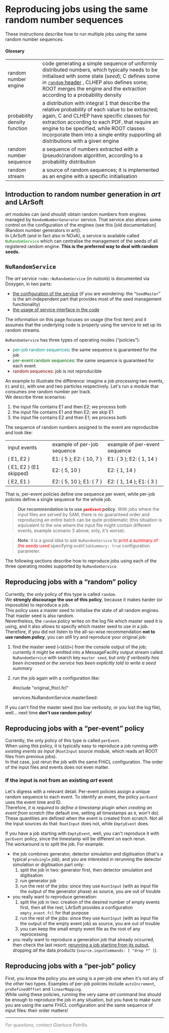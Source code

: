 # Reproducing jobs using the same random number sequences



These instructions describe how to run multiple jobs using the same random number sequences.

#### Glossary

|                              |                                                                                                                                                                                                                                                                                                                                       |
|------------------------------|---------------------------------------------------------------------------------------------------------------------------------------------------------------------------------------------------------------------------------------------------------------------------------------------------------------------------------------|
| random number engine         | code generating a simple sequence of uniformly distributed numbers, which typically needs to be initialised with some state (*seed*); C defines some in [`random` header](https://www.cplusplus.com/reference/random) , CLHEP also defines some; ROOT merges the engine and the extraction according to a probability density          |
| probability density function | a distribution with integral 1 that describe the relative probability of each value to be extracted; again, C and CLHEP have specific classes for extraction according to each PDF, that require an engine to be specified, while ROOT classes incorporate them into a single entity supporting all distributions with a given engine |
| random number sequence       | a sequence of numbers extracted with a (pseudo)random algorithm, according to a probability distribution                                                                                                                                                                                                                              |
| random stream                | a source of random sequences; it is implemented as an engine with a specific initialisation                                                                                                                                                                                                                                           |

## Introduction to random number generation in *art* and LArSoft

*art* modules can (and *should*) obtain random numbers from engines managed by `RandomNumberGenerator` service. That service also allows some control on the configuration of the engines (see this [old documentation](Random number generators in art)).  
In LArSoft (and in fact also in NOvA), a service is available called <span style="color: green;">`NuRandomService`</span> which can centralise the management of the seeds of all registered random engine. **This is the preferred way to deal with random seeds.**

## `NuRandomService`

The *art* service `rndm::NuRandomService` (in *nutools*) is documented via Doxygen, in two parts:

-   [the configuration of the service](https://nusoft.fnal.gov/larsoft/doxsvn/html/classrndm_1_1SeedMaster.html#details) (if you are wondering: the “`SeedMaster`” is the art-independent part that provides most of the seed management functionality)
-   [the usage of service interface in the code](https://nusoft.fnal.gov/larsoft/doxsvn/html/classrndm_1_1NuRandomService.html#details)

The information on this page focuses on usage (the first item) and it assumes that the underlying code is properly using the service to set up its random streams.

`NuRandomService` has three types of operating modes (“policies”):

-   <span style="color: darkcyan;">per-job random sequences</span>: the same sequence is guaranteed for the job
-   <span style="color: darkgreen;">per-event random sequences</span>: the same sequence is guaranteed for each event
-   <span style="color: darkred;">random sequences</span>: job is not reproducible

An example to illustrate the difference: imagine a job processing two events, `E1` and `E2`, with one and two particles respectively. Let's run a module that consumes one random number per track.  
We describe three scenarios:

1.  the input file contains E1 and then E2; we process both
2.  the input file contains E1 and then E2; we skip E1
3.  the input file contains E2 and then E1; we process both

The sequence of random numbers assigned to the event are reproducible and look like:

|                         |                             |                               |
|-------------------------|-----------------------------|-------------------------------|
| input events            | example of per-job sequence | example of per-event sequence |
| { E1, E2 }              | E1: { 5 }; E2: { 10, 7 }    | E1: { 3 }; E2: { 1, 14 }      |
| { E1, E2 } (E1 skipped) | E2: { 5, 10 }               | E2: { 1, 14 }                 |
| { E2, E1 }              | E2: { 5, 10 }; E1: { 7 }    | E2: { 1, 14 }; E1: { 3 }      |

That is, per-event policies define one sequence per event, while per-job policies define a single sequence for the whole job.

> **Our recommendation is to use <span style="color: red;">`perEvent`</span> policy.** With jobs where the input files are served by SAM, there is no guaranteed order and reproducing an entire batch can be quite problematic (this situation is equivalent to the one where the input file might contain different events, example scenario 3 above; only, it's worse).

> **Note**: it is a good idea to ask `NuRandomService` to <span style="color: red;">print a summary of the seeds used</span> specifying `endOfJobSummary: true` configuration parameter.

The following sections describe how to reproduce jobs using each of the three operating modes supported by `NuRandomService`.

## Reproducing jobs with a “random” policy

Currently, the only policy of this type is called `random`.  
We **strongly discourage the use of this policy**, because it makes harder (or impossible) to reproduce a job.  
This policy uses a master seed to initialise the state of all random engines. That master seed is also random.  
Nevertheless, the `random` policy writes on the log file which master seed it is using, and it also allows to specify which master seed to use in a job.  
Therefore, if you did not listen to the all-so-wise recommendation **not to use random policy**, you can still try and reproduce your original job:

1. find the master seed (`<SEED>`) from the console output of the job; currently it *might* be emitted into a MessageFacility output stream called `NuRandomService` with search key `master seed`, but *only if verbosity has been increased or the service has been explicitly told to write a seed summary*

1. run the job again with a configuration like:

    #include "original_fhicl.fcl"

    services.NuRandomService.masterSeed: <SEED>

If you can't find the master seed (too low verbosity, or you lost the log file), well… next time **don't use random policy**!

## Reproducing jobs with a “per-event” policy

Currently, the only policy of this type is called `perEvent`.  
When using this policy, it is typically easy to reproduce a job running *with existing events as input* (`RootInput` source module, which reads art ROOT files from previous jobs).  
In that case, just rerun the job with the same FHiCL configuration. The order of the input files and events does not even matter.

### If the input is not from an existing *art* event

Let's digress with a relevant detail. Per-event policies assign a unique random sequence to each event. To identify an event, the policy `perEvent` uses the event time and ID.  
Therefore, *it is required to define a timestamp plugin when creating an event from scratch* (the default one, setting all timestamps as `0`, won't do).  
These quantities are defined when the event is created from scratch. Not all the input sources do that: `RootInput` does not, while `EmptyEvent` does.

If you have a job starting with `EmptyEvent`, well, you can't reproduce it with `perEvent` policy, since the timestamp will be different on each rerun.  
The workaround is to split the job. For example:

-   the job combines generator, detector simulation and digitisation (that's a typical `prodsingle` job), and you are interested in rerunning the detector simulation or digitisation part only:
    1.  split the job in two: generator first, then detector simulation and digitisation
    2.  run generator job
    3.  run the rest of the jobs: since they use `RootInput` (with as input file the output of the generator phase) as source, you are out of trouble
-   you really want to reproduce generation:
    1.  split the job in two: creation of the desired number of empty events first, then all the rest; LArSoft provides a configuration `empty_event.fcl` for that purpose
    2.  run the rest of the jobs: since they use `RootInput` (with as input file the output of the empty event job) as source, you are out of trouble
    3.  you can keep the small empty event file as the root of any reprocessing
-   you really want to reproduce a generation job that already occurred, then check the last resort: [rerunning a job starting from its output](rerunning_a_job_starting_from_its_output), dropping *all* the data products (`source.inputCommands: [ "drop *" ]`).

## Reproducing jobs with a “per-job” policy

First, you know the policy you are using is a per-job one when it's not any of the other two types. Examples of per-job policies include `autoIncrement`, `preDefinedOffset` and `linearMapping`.  
While using these policies, running the very same *art* command line should be enough to reproduce the job in any situation, but you have to make sure you are using the same FHiCL configuration and the same sequence of input files: their order matters!

------------------------------------------------------------------------

*<span style="color: gray;">For questions, contact Gianluca Petrillo.</span>*
